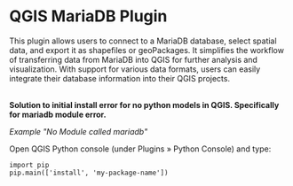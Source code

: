 <h1>QGIS MariaDB Plugin</h1>
This plugin allows users to connect to a MariaDB database, select spatial data, and export it as shapefiles or geoPackages. It simplifies the workflow of transferring data from MariaDB into QGIS for further analysis and visualization. With support for various data formats, users can easily integrate their database information into their QGIS projects. <br> <br>

<b> Solution to initial install error for no python models in QGIS. Specifically for mariadb module error.</b> <br>
<p><i>Example "No Module called mariadb" </i> </p>

Open QGIS Python console (under Plugins » Python Console) and type:
```{python}
import pip
pip.main(['install', 'my-package-name'])
```

